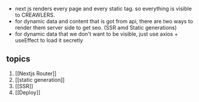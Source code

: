 - next js renders every page and every static tag. so everything is visible to CREAWLERS. 
- for dynamic data and content that is got from api, there are two ways to render them server side to get seo. (SSR amd Static generations)
- for dynamic data that we don't want to be visible, just use axios + useEffect to load it secretly

## topics
1. [[Nextjs Router]] 
2. [[static generation]]
3. [[SSR]]
4. [[Deploy]] 